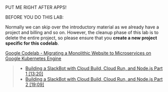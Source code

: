 PUT ME RIGHT AFTER APPS!

BEFORE YOU DO THIS LAB:

Normally we can skip over the introductory material as we already have a project and billing and so on.  However, the cleanup phase of this lab is to delete the entire project, so please ensure that you **create a new project specific for this codelab**.

[Google Codelab - Migrating a Monolithic Website to Microservices on Google Kubernetes Engine](https://codelabs.developers.google.com/codelabs/cloud-monolith-to-microservices-gke)


> * [Building a SlackBot with Cloud Build, Cloud Run, and Node.js Part 1 [13:20]](https://youtu.be/kYUUEvBT4Ms)
> * [Building a SlackBot with Cloud Build, Cloud Run, and Node.js Part 2 [19:09]](https://youtu.be/xpPTR05Bxdc)